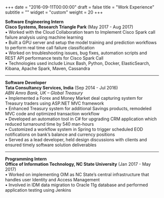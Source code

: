 +++
date = "2016-09-11T00:00:00"
draft = false
title = "Work Experience"
subtitle = ""
widget = "custom"
weight = 20
+++

**Software Engineering Intern**  
**Cisco Systems, Research Triangle Park** (May 2017 - Aug 2017)  
• Worked with the Cloud Collaboration team to Implement Cisco Spark call failure analysis using machine learning  
• Built a GPU server and setup the model training and prediction workflows to perform real time call failure classification  
• Worked on troubleshooting issues, bug fixes, automation scripts and REST API performance tests for Cisco Spark Call  
• Technologies used include Linux Bash, Python, Docker, ElasticSearch, Kibana, Apache Spark, Maven, Cassandra  

---

**Software Developer**   
**Tata Consultancy Services, India** (Sep 2014 - Jul 2016)     
_ABN Amro Bank, UK – Global Treasury_   
• Implemented a Forex and Money Market deal capturing system for Treasury traders using ASP.NET MVC framework  
• Enhanced Treasury system for additional Savings products, remodeled MVC code and optimized transaction workflow  
• Developed an automation tool in C# for upgrading CRM application which reduced turnaround time by 540 man-hours  
• Customized a workflow system in Spring to trigger scheduled EOD notifications on bank’s balance and currency positions  
• Served as a lead developer, held design discussions with clients and ensured timely software solution deliverables  

---

**Programming Intern**  
**Office of Information Technology, NC State University** (Jan 2017 - May 2017)  
• Worked on implementing OIM as NC State’s central infrastructure that handles user Identity and Access Management  
• Involved in IDM data migration to Oracle 11g database and performed application testing using Jenkins  
